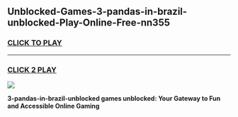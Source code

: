 
## Unblocked-Games-3-pandas-in-brazil-unblocked-Play-Online-Free-nn355
<h3>
<a href="https://premium76.site?title=3-pandas-in-brazil-unblocked&ref=26A">CLICK TO PLAY</a></h3>
<hr>

<h3>
<a href="https://premium76.site?title=3-pandas-in-brazil-unblocked&ref=26A">CLICK 2 PLAY</a>
  
</h3>

<a href="https://premium76.site?title=3-pandas-in-brazil-unblocked&ref=26A"><img src="https://clearcache.store/games.png"></a>


**3-pandas-in-brazil-unblocked games unblocked: Your Gateway to Fun and Accessible Online Gaming**
